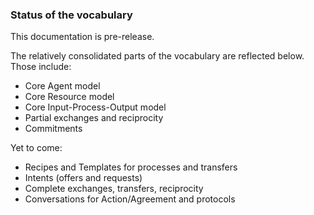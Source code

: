 
### Status of the vocabulary

This documentation is pre-release.

The relatively consolidated parts of the vocabulary are reflected below.  Those include: 
* Core Agent model
* Core Resource model
* Core Input-Process-Output model
* Partial exchanges and reciprocity
* Commitments

Yet to come: 
* Recipes and Templates for processes and transfers
* Intents (offers and requests)
* Complete exchanges, transfers, reciprocity
* Conversations for Action/Agreement and protocols
